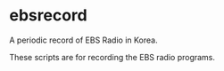 ebsrecord
=========

A periodic record of EBS Radio in Korea.

These scripts are for recording the EBS radio programs. 
